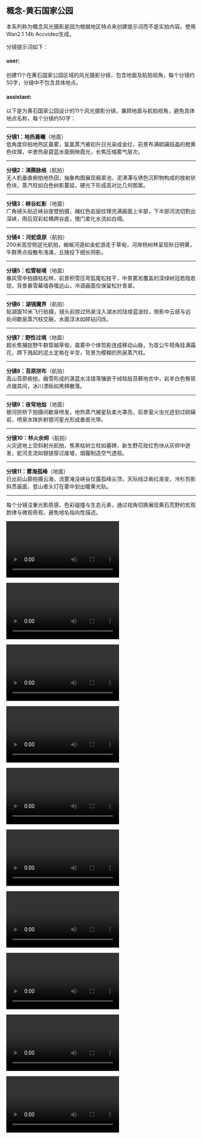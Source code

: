 ## 概念-黄石国家公园

本系列称为概念风光摄影是因为根据地区特点来创建提示词而不是实拍内容。使用Wan2.1 14b Accvideo生成。

分镜提示词如下：

#### user:

创建11个在黄石国家公园区域的风光摄影分镜，包含地面及航拍视角，每个分镜约50字，分镜中不包含具体地点。

#### assistant:

以下是为黄石国家公园设计的11个风光摄影分镜，兼顾地面与航拍视角，避免具体地点名称，每个分镜约50字：

---

**分镜1：地热晨曦**（地面）  
低角度仰拍地热区晨雾，氤氲蒸汽被初升日光染成金红，前景布满硫磺结晶的橙黄色纹理，中景热泉碧蓝水面倒映霞光，长焦压缩雾气层次。

---

**分镜2：沸腾脉络**（航拍）  
无人机垂直俯拍地热田，抽象构图展现翡翠池、泥沸潭与锈色沉积物构成的放射状色块，蒸汽柱如白色树影蔓延，硬光下形成高对比几何图案。

---

**分镜3：峡谷虹影**（地面）  
广角镜头贴近峡谷崖壁拍摄，赭红色岩层纹理充满画面上半部，下半部河流切割出深峡，雨后双彩虹横跨谷底，慢门柔化水流如白绸。

---

**分镜4：河蛇盘原**（航拍）  
200米高空侧逆光航拍，蜿蜒河道如金蛇游走于草甸，河岸杨树林呈现秋日明黄，牛群黑点般散布浅滩，丘陵投下细长阴影。

---

**分镜5：松雪秘境**（地面）  
暴风雪中拍摄枯松林，前景积雪压弯狐尾松枝干，中景雾凇覆盖的深绿树冠若隐若现，背景暴雪幕墙吞噬远山，冷调画面仅保留松针青翠。

---

**分镜6：湖镜魔界**（航拍）  
贴湖面10米飞行拍摄，镜头前掠过热泉注入湖水的珐琅蓝波纹，倒影中云层与远处间歇泉蒸汽柱交融，水面浮冰如碎钻闪烁。

---

**分镜7：野性过境**（地面）  
超长焦捕捉野牛群穿越草甸，晨雾中个体剪影连成移动山脉，为首公牛犄角挂满霜花，蹄下溅起的泥土定格在半空，背景为模糊的热泉蒸汽柱。

---

**分镜8：苔原拼布**（航拍）  
高山苔原俯拍，融雪形成的湛蓝水洼错落镶嵌于绒毯般苔藓地衣中，岩羊白色臀斑点缀其间，冰川漂砾如黑棋散落。

---

**分镜9：夜穹地焰**（地面）  
银河拱桥下拍摄间歇泉喷发，地热蒸汽被星轨柔光罩亮，前景萤火虫光迹划过硫磺岩，喷泉水珠折射银河星光形成垂直光带。

---

**分镜10：林火余烬**（航拍）  
火灾迹地上空斜射光航拍，焦黑枯树立柱如墓碑，新生野花玫红色块从灰烬中迸发，蛇河支流如银链穿过废墟，烟霾制造空气透视。

---

**分镜11：雾海孤峰**（地面）  
日出前山巅拍摄云海，流雾淹没峡谷仅露孤峰尖顶，天际线泛紫红渐变，冷杉剪影斜贯画面，登山者头灯在雾中划出暖黄光轨。

---

每个分镜注重光影质感、色彩碰撞与生态元素，通过视角切换展现黄石荒野的宏观韵律与微观奇观，避免地名指向性描述。

<video src="https://github.com/Willian7004/media-blog/blob/main/files/202506/2025061602/Wan2.1_00024.mp4?raw=true" controls style="max-width: 100%;"></video>

<video src="https://github.com/Willian7004/media-blog/blob/main/files/202506/2025061602/Wan2.1_00025.mp4?raw=true" controls style="max-width: 100%;"></video>

<video src="https://github.com/Willian7004/media-blog/blob/main/files/202506/2025061602/Wan2.1_00027.mp4?raw=true" controls style="max-width: 100%;"></video>

<video src="https://github.com/Willian7004/media-blog/blob/main/files/202506/2025061602/Wan2.1_00029.mp4?raw=true" controls style="max-width: 100%;"></video>

<video src="https://github.com/Willian7004/media-blog/blob/main/files/202506/2025061602/Wan2.1_00034.mp4?raw=true" controls style="max-width: 100%;"></video>

<video src="https://github.com/Willian7004/media-blog/blob/main/files/202506/2025061602/Wan2.1_00035.mp4?raw=true" controls style="max-width: 100%;"></video>

<video src="https://github.com/Willian7004/media-blog/blob/main/files/202506/2025061602/Wan2.1_00038.mp4?raw=true" controls style="max-width: 100%;"></video>

<video src="https://github.com/Willian7004/media-blog/blob/main/files/202506/2025061602/Wan2.1_00040.mp4?raw=true" controls style="max-width: 100%;"></video>

<video src="https://github.com/Willian7004/media-blog/blob/main/files/202506/2025061602/Wan2.1_00042.mp4?raw=true" controls style="max-width: 100%;"></video>

<video src="https://github.com/Willian7004/media-blog/blob/main/files/202506/2025061602/Wan2.1_00044.mp4?raw=true" controls style="max-width: 100%;"></video>